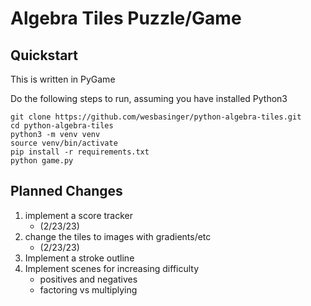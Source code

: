 # Algebra Tiles Puzzle/Game

## Quickstart

This is written in PyGame

Do the following steps to run, assuming you have installed Python3

```
git clone https://github.com/wesbasinger/python-algebra-tiles.git
cd python-algebra-tiles
python3 -m venv venv
source venv/bin/activate
pip install -r requirements.txt
python game.py
```

## Planned Changes

1. implement a score tracker
    - (2/23/23)
2. change the tiles to images with gradients/etc
    - (2/23/23)
3. Implement a stroke outline
4. Implement scenes for increasing difficulty
    - positives and negatives
    - factoring vs multiplying